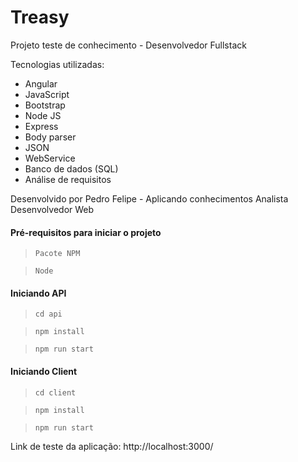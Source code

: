 # Treasy

Projeto teste de conhecimento - Desenvolvedor Fullstack

Tecnologias utilizadas:
* Angular
* JavaScript
* Bootstrap
* Node JS
* Express
* Body parser
* JSON
* WebService
* Banco de dados (SQL)
* Análise de requisitos


Desenvolvido por Pedro Felipe - Aplicando conhecimentos Analista Desenvolvedor Web

#### Pré-requisitos para iniciar o projeto
 > ```Pacote NPM```
 
 > ```Node```

#### Iniciando API

> ```cd api```

> ```npm install```

> ```npm run start```

#### Iniciando Client

> ```cd client```

> ```npm install```

> ```npm run start```

Link de teste da aplicação: http://localhost:3000/


